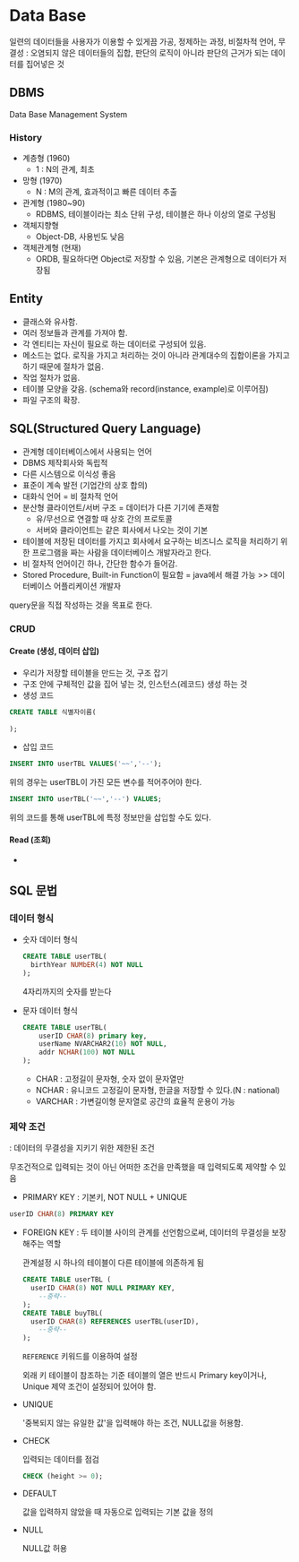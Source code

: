 # Data Base

일련의 데이터들을 사용자가 이용할 수 있게끔 가공, 정제하는 과정, 비절차적 언어, 무결성 : 오염되지 않은 데이터들의 집합, 판단의 로직이 아니라 판단의 근거가 되는 데이터를 집어넣은 것

## DBMS

Data Base Management System

### History

- 계층형 (1960)
  - 1 : N의 관계, 최초 
- 망형 (1970)
  - N : M의 관계, 효과적이고 빠른 데이터 추출
- 관계형 (1980~90)
  - RDBMS, 테이블이라는 최소 단위 구성, 테이블은 하나 이상의 열로 구성됨 
- 객체지향형 
  - Object-DB, 사용빈도 낮음
- 객체관계형 (현재)
  - ORDB,  필요하다면 Object로 저장할 수 있음, 기본은 관계형으로 데이터가 저장됨

## Entity

- 클래스와 유사함.
- 여러 정보들과 관계를 가져야 함.
- 각 엔티티는 자신이 필요로 하는 데이터로 구성되어 있음.
- 메소드는 없다. 로직을 가지고 처리하는 것이 아니라 관계대수의 집합이론을 가지고 하기 때문에 절차가 없음.
- 작업 절차가 없음.
- 테이블 모양을 갖음. (schema와 record(instance, example)로 이루어짐)
- 파일 구조의 확장.

## SQL(Structured Query Language)

- 관계형 데이터베이스에서 사용되는 언어
- DBMS 제작회사와 독립적
- 다른 시스템으로 이식성 좋음
- 표준이 계속 발전 (기업간의 상호 합의)
- 대화식 언어 = 비 절차적 언어
- 분산형 클라이언트/서버 구조 = 데이터가 다른 기기에 존재함
  - 유/무선으로 연결할 때 상호 간의 프로토콜 
  - 서버와 클라이언트는 같은 회사에서 나오는 것이 기본
- 테이블에 저장된 데이터를 가지고 회사에서 요구하는 비즈니스 로직을 처리하기 위한 프로그램을 짜는 사람을 데이터베이스 개발자라고 한다.
- 비 절차적 언어이긴 하나, 간단한 함수가 들어감.
- Stored Procedure, Built-in Function이 필요함 = java에서 해결 가능 >> 데이터베이스 어플리케이션 개발자

query문을 직접 작성하는 것을 목표로 한다.

### CRUD

#### Create (생성, 데이터 삽입)

- 우리가 저장할 테이블을 만드는 것, 구조 잡기
- 구조 안에 구체적인 값을 집어 넣는 것, 인스턴스(레코드) 생성 하는 것
- 생성 코드

```sql
CREATE TABLE 식별자이름(
    
);
```

- 삽입 코드

```sql
INSERT INTO userTBL VALUES('~~','--');
```

위의 경우는 userTBL이 가진 모든 변수를 적어주어야 한다.

```sql
INSERT INTO userTBL('~~','--') VALUES;
```

위의 코드를 통해 userTBL에 특정 정보만을 삽입할 수도 있다.

#### Read (조회)

- 

## SQL 문법

### 데이터 형식

- 숫자 데이터 형식

  ```sql
  CREATE TABLE userTBL(
  	birthYear NUMbER(4) NOT NULL
  );
  ```

  4자리까지의 숫자를 받는다

- 문자 데이터 형식

  ```sql
  CREATE TABLE userTBL(
      userID CHAR(8) primary key,
      userName NVARCHAR2(10) NOT NULL,
      addr NCHAR(100) NOT NULL
  );
  ```

  - CHAR : 고정길이 문자형, 숫자 없이 문자열만 
  - NCHAR : 유니코드 고정길이 문자형, 한글을 저장할 수 있다.(N : national)
  - VARCHAR : 가변길이형 문자열로 공간의 효율적 운용이 가능

### 제약 조건

 : 데이터의 무결성을 지키기 위한 제한된 조건

무조건적으로 입력되는 것이 아닌 어떠한 조건을 만족했을 때 입력되도록 제약할 수 있음

- PRIMARY KEY : 기본키, NOT NULL + UNIQUE

```SQL
userID CHAR(8) PRIMARY KEY
```

- FOREIGN KEY : 두 테이블 사이의 관계를 선언함으로써, 데이터의 무결성을 보장해주는 역할

  관계설정 시 하나의 테이블이 다른 테이블에 의존하게 됨

  ```sql
  CREATE TABLE userTBL (
  	userID CHAR(8) NOT NULL PRIMARY KEY,
      --중략--
  );
  CREATE TABLE buyTBL(
  	userID CHAR(8) REFERENCES userTBL(userID),
      --중략--
  );
  ```

  ``REFERENCE`` 키워드를 이용하여 설정

  외래 키 테이블이 참조하는 기준 테이블의 열은 반드시 Primary key이거나, Unique 제약 조건이 설정되어 있어야 함.

- UNIQUE

  '중복되지 않는 유일한 값'을 입력해야 하는 조건, NULL값을 허용함.

- CHECK

  입력되는 데이터를 점검

  ```sql
  CHECK (height >= 0);
  ```

- DEFAULT

  값을 입력하지 않았을 때 자동으로 입력되는 기본 값을 정의

- NULL

  NULL값 허용